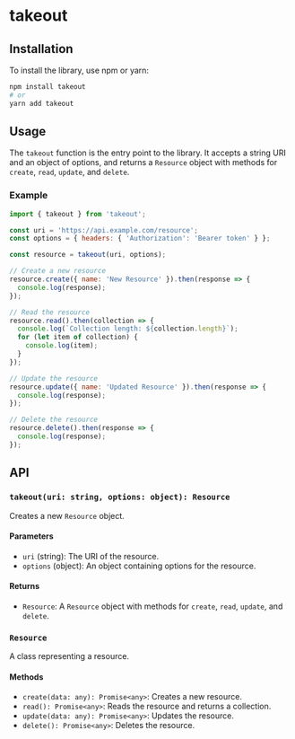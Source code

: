 # takeout

## Installation

To install the library, use npm or yarn:

```sh
npm install takeout
# or
yarn add takeout
```

## Usage

The `takeout` function is the entry point to the library. It accepts a string URI and an object of options, and returns a `Resource` object with methods for `create`, `read`, `update`, and `delete`.

### Example

```javascript
import { takeout } from 'takeout';

const uri = 'https://api.example.com/resource';
const options = { headers: { 'Authorization': 'Bearer token' } };

const resource = takeout(uri, options);

// Create a new resource
resource.create({ name: 'New Resource' }).then(response => {
  console.log(response);
});

// Read the resource
resource.read().then(collection => {
  console.log(`Collection length: ${collection.length}`);
  for (let item of collection) {
    console.log(item);
  }
});

// Update the resource
resource.update({ name: 'Updated Resource' }).then(response => {
  console.log(response);
});

// Delete the resource
resource.delete().then(response => {
  console.log(response);
});
```

## API

### `takeout(uri: string, options: object): Resource`

Creates a new `Resource` object.

#### Parameters

- `uri` (string): The URI of the resource.
- `options` (object): An object containing options for the resource.

#### Returns

- `Resource`: A `Resource` object with methods for `create`, `read`, `update`, and `delete`.

### `Resource`

A class representing a resource.

#### Methods

- `create(data: any): Promise<any>`: Creates a new resource.
- `read(): Promise<any>`: Reads the resource and returns a collection.
- `update(data: any): Promise<any>`: Updates the resource.
- `delete(): Promise<any>`: Deletes the resource.
